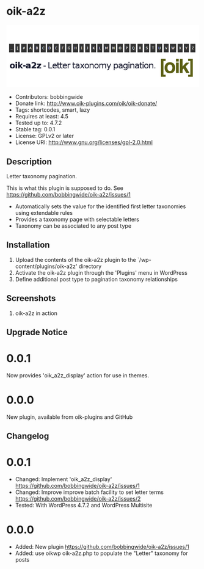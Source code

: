 # oik-a2z 
![banner](https://raw.githubusercontent.com/bobbingwide/oik-a2z/master/assets/oik-a2z-banner-772x250.jpg)
* Contributors: bobbingwide
* Donate link: http://www.oik-plugins.com/oik/oik-donate/
* Tags: shortcodes, smart, lazy
* Requires at least: 4.5
* Tested up to: 4.7.2
* Stable tag: 0.0.1
* License: GPLv2 or later
* License URI: http://www.gnu.org/licenses/gpl-2.0.html

## Description 

Letter taxonomy pagination.

This is what this plugin is supposed to do.
See https://github.com/bobbingwide/oik-a2z/issues/1

- Automatically sets the value for the identified first letter taxonomies using extendable rules
- Provides a taxonomy page with selectable letters
- Taxonomy can be associated to any post type



## Installation 
1. Upload the contents of the oik-a2z plugin to the `/wp-content/plugins/oik-a2z' directory
1. Activate the oik-a2z plugin through the 'Plugins' menu in WordPress
1. Define additional post type to pagination taxonomy relationships

## Screenshots 
1. oik-a2z in action

## Upgrade Notice 
# 0.0.1 
Now provides 'oik_a2z_display' action for use in themes.

# 0.0.0 
New plugin, available from oik-plugins and GitHub

## Changelog 
# 0.0.1 
* Changed: Implement 'oik_a2z_display' https://github.com/bobbingwide/oik-a2z/issues/1
* Changed: Improve improve batch facility to set letter terms https://github.com/bobbingwide/oik-a2z/issues/2
* Tested: With WordPress 4.7.2 and WordPress Multisite

# 0.0.0 
* Added: New plugin https://github.com/bobbingwide/oik-a2z/issues/1
* Added: use oikwp oik-a2z.php to populate the "Letter" taxonomy for posts


